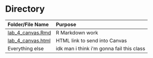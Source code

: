# Directory

| **Folder/File Name** | **Purpose** |
|:--|:--|
| [lab_4_canvas.Rmd](./lab_4_canvas.Rmd) | R Markdown work |
| [lab_4_canvas.html](./lab_4_canvas.html) | HTML link to send into Canvas |
| Everything else | idk man i think i'm gonna fail this class |
